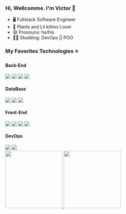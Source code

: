 ### Hi, Wellcomme. I'm Victor 👋
- 🖥 Fullstack Software Engineer
- 🌱 Plants and Lil kitties Lover
- 😄 Pronouns: he/his
- ✍🏾 Studding: DevOps || POO

### My Favorites Technologies ⭐️
#### Back-End
<div display:flex justify-content:start aling-itens:center>
<img src="https://img.shields.io/badge/Node.js-339933?style=for-the-badge&logo=nodedotjs&logoColor=white"/>
<img src="https://img.shields.io/badge/JavaScript-323330?style=for-the-badge&logo=javascript&logoColor=F7DF1E"/>
<img src="https://img.shields.io/badge/ts--node-3178C6?style=for-the-badge&logo=ts-node&logoColor=white"/>
<img src="https://img.shields.io/badge/TypeScript-007ACC?style=for-the-badge&logo=typescript&logoColor=white"/>
</div>

#### DataBase
<div display:flex justify-content:start aling-itens:center>
<img src="https://img.shields.io/badge/Prisma-3982CE?style=for-the-badge&logo=Prisma&logoColor=white"/>
<img src="https://img.shields.io/badge/PostgreSQL-316192?style=for-the-badge&logo=postgresql&logoColor=white"/>
<img src="https://img.shields.io/badge/MongoDB-4EA94B?style=for-the-badge&logo=mongodb&logoColor=white"/>
</div>

#### Front-End
<div display:flex justify-content:start aling-itens:center>
<img src="https://img.shields.io/badge/HTML5-E34F26?style=for-the-badge&logo=html5&logoColor=white"/>
<img src="https://img.shields.io/badge/CSS3-1572B6?style=for-the-badge&logo=css3&logoColor=white"/>
<img src="https://img.shields.io/badge/React-20232A?style=for-the-badge&logo=react&logoColor=61DAFB"/>
<img src="https://img.shields.io/badge/Bootstrap-563D7C?style=for-the-badge&logo=bootstrap&logoColor=white"/>
</div>

#### DevOps
<div display:flex justify-content:start aling-itens:center>
<img src="https://img.shields.io/badge/Docker-2CA5E0?style=for-the-badge&logo=docker&logoColor=white"/>
<img src="https://img.shields.io/badge/GitHub_Actions-2088FF?style=for-the-badge&logo=github-actions&logoColor=white"/>
</div>

<a href="https://github.com/VictorWillBS">
  <img height="180em" src="https://github-readme-stats.vercel.app/api?username=VictorWillBS&show_icons=true&theme=synthwave&include_all_commits=true&count_private=true" />
  <img margin-left="10px"height="180em" src="https://github-readme-stats.vercel.app/api/top-langs/?username=VictorWillBS&layout=compact&langs_count=7&theme=synthwave" />
</a>
